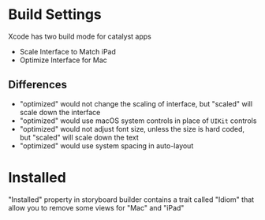 # Build Settings

Xcode has two build mode for catalyst apps

- Scale Interface to Match iPad
- Optimize Interface for Mac

## Differences

- "optimized" would not change the scaling of interface, but "scaled" will scale
  down the interface
- "optimized" would use macOS system controls in place of `UIKit` controls
- "optimized" would not adjust font size, unless the size is hard coded, but
  "scaled" will scale down the text
- "optimized" would use system spacing in auto-layout

# Installed

"Installed" property in storyboard builder contains a trait called "Idiom" that
allow you to remove some views for "Mac" and "iPad"
